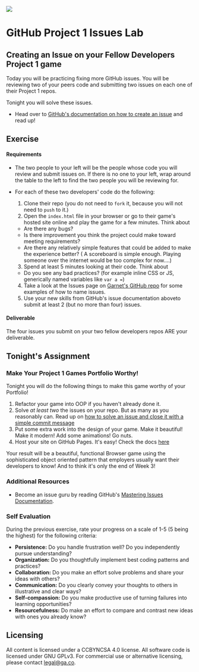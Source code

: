 <!--
Creator: <Name>
Market: DEN
-->

![](https://ga-dash.s3.amazonaws.com/production/assets/logo-9f88ae6c9c3871690e33280fcf557f33.png)

# GitHub Project 1 Issues Lab
## Creating an Issue on your Fellow Developers Project 1 game

Today you will be practicing fixing more GitHub issues. You will be reviewing two of your peers code and submitting two issues on each one of their Project 1 repos.

Tonight you will solve these issues.

- Head over to [GitHub's documentation on how to create an issue](https://help.github.com/articles/creating-an-issue/) and read up!

## Exercise

#### Requirements
- The two people to your left will be the people whose code you will review and submit issues on. If there is no one to your left, wrap around the table to the left to find the two people you will be reviewing for.
- For each of these two developers' code do the following:

  1. Clone their repo (you do not need to `fork` it, because you will not need to `push` to it.)
  2. Open the `index.html` file in your browser or go to their game's hosted site online and play the game for a few minutes. Think about
    - Are there any bugs?
    - Is there improvement you think the project could make toward meeting requirements?
    - Are there any relatively simple features that could be added to make the experience better? ( A scoreboard is simple enough. Playing someone over the internet would be too complex for now....)
  3. Spend at least 5 minutes looking at their code. Think about
    - Do you see any bad practices? (for example inline CSS or JS, generically named variables like `var a =`)
  4. Take a look at the Issues page on [Garnet's GitHub repo]( https://github.com/ga-dc/garnet/issues) for some examples of how to name issues.
  4. Use your new skills from GitHub's issue documentation aboveto submit at least 2 (but no more than four) issues.

#### Deliverable

  The four issues you submit on your two fellow developers repos ARE your deliverable.

## Tonight's Assignment

### Make Your Project 1 Games Portfolio Worthy!

Tonight you will do the following things to make this game worthy of your Portfolio!

1. Refactor your game into OOP if you haven't already done it.
2. Solve *at least two* the issues on your repo. But as many as you reasonably can. Read up on [how to solve an issue and close it with a simple commit message](https://help.github.com/articles/closing-issues-via-commit-messages/)
3. Put some extra work into the design of your game. Make it beautiful! Make it modern! Add some animations! Go nuts.
4. Host your site on GitHub Pages. It's easy! Check the docs [here](https://pages.github.com/)

Your result will be a beautiful, functional Browser game using the sophisticated object oriented pattern that employers usually want their developers to know! And to think it's only the end of Week 3!

### Additional Resources

- Become an issue guru by reading GitHub's [Mastering Issues Documentation](https://guides.github.com/features/issues/).

### Self Evaluation

During the previous exercise, rate your progress on a scale of 1-5 (5 being the highest) for the following criteria:

- **Persistence:** Do you handle frustration well? Do you independently pursue understanding?
- **Organization:** Do you thoughtfully implement best coding patterns and practices?
- **Collaboration:** Do you make an effort solve problems and share your ideas with others?
- **Communication:** Do you clearly convey your thoughts to others in illustrative and clear ways?
- **Self-compassion:** Do you make productive use of turning failures into learning opportunities?
- **Resourcefulness:** Do make an effort to compare and contrast new ideas with ones you already know?

## Licensing
All content is licensed under a CC­BY­NC­SA 4.0 license.
All software code is licensed under GNU GPLv3. For commercial use or alternative licensing, please contact legal@ga.co.
